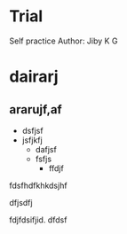 # Trial
Self practice
Author: Jiby K G

# dairarj
## ararujf,af
* dsfjsf
* jsfjkfj
    - dafjsf
    - fsfjs
        * ffdjf

fdsfhdfkhkdsjhf

dfjsdfj

fdjfdsifjid.  dfdsf
